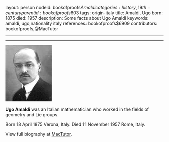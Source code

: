 layout: person
nodeid: bookofproofs$Amaldi
categories: history,19th-century
parentid: bookofproofs$603
tags: origin-italy
title: Amaldi, Ugo
born: 1875
died: 1957
description: Some facts about Ugo Amaldi
keywords: amaldi, ugo,nationality italy
references: bookofproofs$6909
contributors: bookofproofs,@MacTutor

---


---

![Amaldi.jpg](https://github.com/bookofproofs/bookofproofs.github.io/blob/main/_sources/_assets/images/portraits/Amaldi.jpg?raw=true)

**Ugo Amaldi** was an Italian mathematician who worked in the fields of geometry and Lie groups.

Born 18 April 1875 Verona, Italy. Died 11 November 1957 Rome, Italy.


View full biography at [MacTutor](https://mathshistory.st-andrews.ac.uk/Biographies/Amaldi/).
